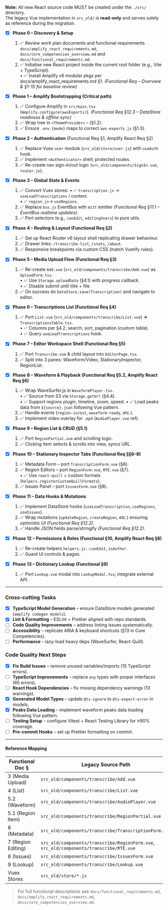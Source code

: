 **Note:** All new React source code MUST be created under the `./src/` directory.  
The legacy Vue implementation in `src_old/` is **read-only** and serves solely as reference during the migration.

- [x] **Phase 0 – Discovery & Setup**
    1. ✅ Review work plan documents and functional requirements `docs/amplify_react_requirements.md`, `docs/core_competencies_overview.md` and `docs/functional_requirements.md`.
    2. ✅ Initialise new React project inside the current root folder (e.g., Vite + TypeScript).  
        • ✅ Install Amplify v6 modular pkgs per docs/amplify_react_requirements.md §1.  _(Functional Req – Overview & §1-15 for baseline review)_

- [x] **Phase 1 – Amplify Bootstrapping (Critical path)**
    1. ✅ Configure Amplify in `src/main.tsx` (`Amplify.configure(awsExports)`). _(Functional Req §12.3 – DataStore readiness & offline sync)_  
    2. ✅ Wrap tree in `<ThemeProvider>` – (§1.2).  
    3. ✅ Ensure `.env.{mode}` maps to correct `aws‐exports.js` (§1.3).

- [x] **Phase 2 – Authentication**  (Functional Req §1, Amplify React Req §2)
    1. ✅ Replace Vuex `user` module (`src_old/store/user.js`) with `useAuth` hook.  
    2. ✅ Implement `<Authenticator>` shell; protected routes.
    3. ✅ Re-create nav sign-in/out logic (`src_old/components/SignIn.vue`, `router.js`).

- [x] **Phase 3 – Global State & Events**
    1. ✅ Convert Vuex stores:
        • ✅ `transcription.js` → `useLoadTranscriptions` / context.  
        • ✅ `region.js`→ `useRegions`.  
    2. ✅ Replace `bus.js` EventBus with `mitt` emitter _(Functional Req §11.1 – EventBus realtime updates)_.  
    3. ✅ Port selectors (e.g., `canEdit`, `editingUsers`) to pure utils.  

- [x] **Phase 4 – Routing & Layout (Functional Req §2)**
    1. ✅ Set up React Router v6 layout shell replicating drawer behaviour.  
    2. ✅ Drawer links: `/transcribe-list`, `/stats`, `/about`.  
    3. ✅ Responsive breakpoints via custom CSS (match Vuetify rules).

- [x] **Phase 5 – Media Upload Flow (Functional Req §3)**
    1. ✅ Re-create `Add.vue` (`src_old/components/transcribe/Add.vue`) as `UploadForm.tsx`.  
        • ✅ Use `Storage.uploadData` (§4.1) with progress callback.  
        • ✅ Disable submit until title + file.  
    2. ✅ On success do `DataStore.save(Transcription)` and navigate to editor.

- [x] **Phase 6 – Transcriptions List (Functional Req §4)**
    1. ✅ Port `List.vue` (`src_old/components/transcribe/List.vue`) => `TranscriptionsTable.tsx`.  
       • ✅ Columns per §4.2, search, sort, pagination (custom table).  
       • ✅ Query `useLoadTranscriptions` hook.

- [x] **Phase 7 – Editor Workspace Shell (Functional Req §5)**
    1. ✅ Port `Transcribe.vue` & child layout into `EditorPage.tsx`.  
    2. ✅ Split into 3 panes: Waveform/Video, StationaryInspector, RegionList.

- [x] **Phase 8 – Waveform & Playback (Functional Req §5.2, Amplify React Req §6)**
    1. ✅ Wrap WaveSurfer.js in `WaveformPlayer.tsx`.  
       • ✅ Source from S3 via `Storage.getUrl` (§4.4).  
       • ✅ Support regions plugin, timeline, zoom, speed.
       • ✅ Load peaks data from `${source}.json` following Vue pattern.
    2. ✅ Handle events (`region-in/out`, `waveform-ready`, etc.).
    3. ✅ Implement video overlay for `.mp4` (`AudioPlayer.vue` ref).

- [x] **Phase 9 – Region List & CRUD (§5.1)**
    1. ✅ Port `RegionPartial.vue` and scrolling logic.  
    2. ✅ Clicking item selects & scrolls into view, syncs URL.

- [x] **Phase 10 – Stationary Inspector Tabs (Functional Req §§6–8)**
    1. ✅ Metadata Form – port `TranscriptionForm.vue` (§6).  
    2. ✅ Region Editors – port `RegionForm.vue`, `RTE.vue` (§7).  
       • ✅ Use `react-quill` + custom formats (`helpers.registerCustomQuillFormats`).  
    3. ✅ Issues Panel – port `IssuesForm.vue` (§8).  

- [x] **Phase 11 – Data Hooks & Mutations**
    1. ✅ Implement DataStore hooks (`useLoadTranscription`, `useRegions`, `useIssues`).  
    2. ✅ Wrap mutations (`updateRegion`, `createRegion`, etc.) ensuring optimistic UI _(Functional Req §12.2)_.  
    3. ✅ Handle JSON fields parse/stringify _(Functional Req §12.2)_.

- [x] **Phase 12 – Permissions & Roles (Functional §10, Amplify React Req §8)**
    1. ✅ Re-create helpers `helpers.js::canEdit`, `isAuthor`.  
    2. ✅ Guard UI controls & pages.

- [x] **Phase 13 – Dictionary Lookup (Functional §9)**
    1. ✅ Port `Lookup.vue` modal into `LookupModal.tsx`; integrate external API.

---

### Cross-cutting Tasks
- [x] **TypeScript Model Generation** – ensure DataStore models generated (`amplify codegen models`).
- [x] **Lint & Formatting** – ESLint + Prettier aligned with repo standards.
- [ ] **Code Quality Improvements** – address linting issues systematically.
- [ ] **Accessibility** – replicate ARIA & keyboard shortcuts (§13 in Core Competencies).
- [ ] **Performance** – lazy-load heavy deps (WaveSurfer, React-Quill).

### Code Quality Next Steps
- [x] **Fix Build Issues** – remove unused variables/imports (15 TypeScript errors).
- [ ] **TypeScript Improvements** – replace `any` types with proper interfaces (65 errors).
- [ ] **React Hook Dependencies** – fix missing dependency warnings (13 warnings).
- [x] **Generated Model Types** – update `@ts-ignore` to `@ts-expect-error` in models.
- [x] **Peaks Data Loading** – implement waveform peaks data loading following Vue pattern.
- [ ] **Testing Setup** – configure Vitest + React Testing Library for ≥90% coverage.
- [ ] **Pre-commit Hooks** – set up Prettier formatting on commit.

---

#### Reference Mapping
| Functional Doc § | Legacy Source Path | New React Target |
|------------------|-------------------|-------------------|
| 3 (Media Upload) | `src_old/components/transcribe/Add.vue` | `src/components/upload/UploadForm.tsx` |
| 4 (List) | `src_old/components/transcribe/List.vue` | `src/components/list/TranscriptionsTable.tsx` |
| 5.2 (Waveform) | `src_old/components/transcribe/AudioPlayer.vue` | `src/components/player/WaveformPlayer.tsx` |
| 5.1 (Region Item) | `src_old/components/transcribe/RegionPartial.vue` | `src/components/regions/RegionItem.tsx` |
| 6 (Metadata) | `src_old/components/transcribe/TranscriptionForm.vue` | `src/components/forms/TranscriptionForm.tsx` |
| 7 (Region Editing) | `src_old/components/transcribe/RegionForm.vue`, `src_old/components/transcribe/RTE.vue` | `src/components/regions/RegionEditor.tsx` |
| 8 (Issues) | `src_old/components/transcribe/IssuesForm.vue` | `src/components/issues/IssuesPanel.tsx` |
| 9 (Lookup) | `src_old/components/transcribe/Lookup.vue` | `src/components/lookup/LookupModal.tsx` |
| Vuex Stores | `src_old/store/*.js` | `src/hooks/*`, `src/context/*` |

> For full functional descriptions see `docs/functional_requirements.md`, `docs/amplify_react_requirements.md`, `docs/core_competencies_overview.md`. 